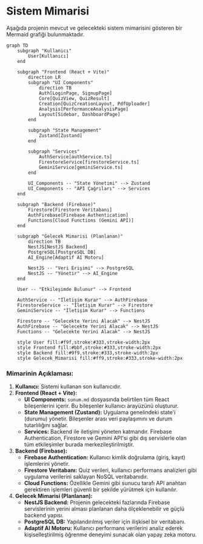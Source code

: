 # Sistem Mimarisi

Aşağıda projenin mevcut ve gelecekteki sistem mimarisini gösteren bir Mermaid grafiği bulunmaktadır.

```mermaid
graph TD
    subgraph "Kullanıcı"
        User[Kullanıcı]
    end

    subgraph "Frontend (React + Vite)"
        direction LR
        subgraph "UI Components"
            direction TB
            Auth[LoginPage, SignupPage]
            Core[QuizView, QuizResult]
            Creation[QuizCreationLayout, PdfUploader]
            Analysis[PerformanceAnalysisPage]
            Layout[Sidebar, DashboardPage]
        end
        
        subgraph "State Management"
            Zustand[Zustand]
        end

        subgraph "Services"
            AuthService[authService.ts]
            FirestoreService[firestoreService.ts]
            GeminiService[geminiService.ts]
        end
        
        UI_Components -- "State Yönetimi" --> Zustand
        UI_Components -- "API Çağrıları" --> Services
    end

    subgraph "Backend (Firebase)"
        Firestore[Firestore Veritabanı]
        AuthFirebase[Firebase Authentication]
        Functions[Cloud Functions (Gemini API)]
    end
    
    subgraph "Gelecek Mimarisi (Planlanan)"
        direction TB
        NestJS[NestJS Backend]
        PostgreSQL[PostgreSQL DB]
        AI_Engine[Adaptif AI Motoru]
        
        NestJS -- "Veri Erişimi" --> PostgreSQL
        NestJS -- "Yönetir" --> AI_Engine
    end

    User -- "Etkileşimde Bulunur" --> Frontend
    
    AuthService -- "İletişim Kurar" --> AuthFirebase
    FirestoreService -- "İletişim Kurar" --> Firestore
    GeminiService -- "İletişim Kurar" --> Functions
    
    Firestore -- "Gelecekte Yerini Alacak" --> NestJS
    AuthFirebase -- "Gelecekte Yerini Alacak" --> NestJS
    Functions -- "Gelecekte Yerini Alacak" --> NestJS

    style User fill:#f9f,stroke:#333,stroke-width:2px
    style Frontend fill:#bbf,stroke:#333,stroke-width:2px
    style Backend fill:#9f9,stroke:#333,stroke-width:2px
    style Gelecek_Mimarisi fill:#ff9,stroke:#333,stroke-width:2px
```

### Mimarinin Açıklaması:

1.  **Kullanıcı:** Sistemi kullanan son kullanıcıdır.
2.  **Frontend (React + Vite):**
    *   **UI Components:** `sunum.md` dosyasında belirtilen tüm React bileşenlerini içerir. Bu bileşenler kullanıcı arayüzünü oluşturur.
    *   **State Management (Zustand):** Uygulama genelindeki state'i (durumu) yönetir. Bileşenler arası veri paylaşımını ve durum tutarlılığını sağlar.
    *   **Services:** Backend ile iletişimi yöneten katmandır. Firebase Authentication, Firestore ve Gemini API'si gibi dış servislerle olan tüm etkileşimler burada merkezileştirilmiştir.
3.  **Backend (Firebase):**
    *   **Firebase Authentication:** Kullanıcı kimlik doğrulama (giriş, kayıt) işlemlerini yönetir.
    *   **Firestore Veritabanı:** Quiz verileri, kullanıcı performans analizleri gibi uygulama verilerini saklayan NoSQL veritabanıdır.
    *   **Cloud Functions:** Özellikle Gemini gibi sunucu tarafı API anahtarı gerektiren işlemleri güvenli bir şekilde yürütmek için kullanılır.
4.  **Gelecek Mimarisi (Planlanan):**
    *   **NestJS Backend:** Projenin gelecekteki fazlarında Firebase servislerinin yerini alması planlanan daha ölçeklenebilir ve güçlü backend yapısı.
    *   **PostgreSQL DB:** Yapılandırılmış veriler için ilişkisel bir veritabanı.
    *   **Adaptif AI Motoru:** Kullanıcı performans verilerini analiz ederek kişiselleştirilmiş öğrenme deneyimi sunacak olan yapay zeka motoru.
